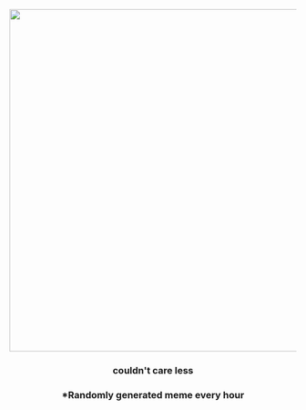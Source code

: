 <p align="center">
        <img src="https://i.redd.it/ol4rq4iph4y81.gif" width="600" height="600">
        </p>
        <h3 align="center">couldn't care less</h3>
        <h3 align="center">*Randomly generated meme every hour</h3>
    